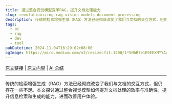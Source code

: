 ```yaml
---
title: 通过整合视觉模型变革RAG，提升文档处理能力
slug: revolutionizing-rag-vision-models-document-processing
description: 传统的检索增强生成（RAG）方法已经彻底改变了我们与文档的交互方式，但仍存在一些不足。本文探讨通过整合视觉模型如何提升文档处理的效率与准确性，提升信息检索和生成的能力，进而改善用户体验。
tags: 
  - ai
  - rag
  - dev
  - tool
pubDatetime: 2024-11-04T16:29:02+08:00
ogImage: https://miro.medium.com/v2/resize:fit:1200/1*5NhR7e1E9EEXMYYAg82YiA.png
---
```


[原文链接](https://medium.com/@manthapavankumar11/revolutionizing-rag-by-integrating-vision-models-for-enhanced-document-processing-b3aaa7ab386a) | [原文内容](../raw/revolutionizing-rag-vision-models-document-processing) | [AI 总结](../summary/revolutionizing-rag-vision-models-document-processing)

---

传统的检索增强生成（RAG）方法已经彻底改变了我们与文档的交互方式，但仍存在一些不足。本文探讨通过整合视觉模型如何提升文档处理的效率与准确性，提升信息检索和生成的能力，进而改善用户体验。

